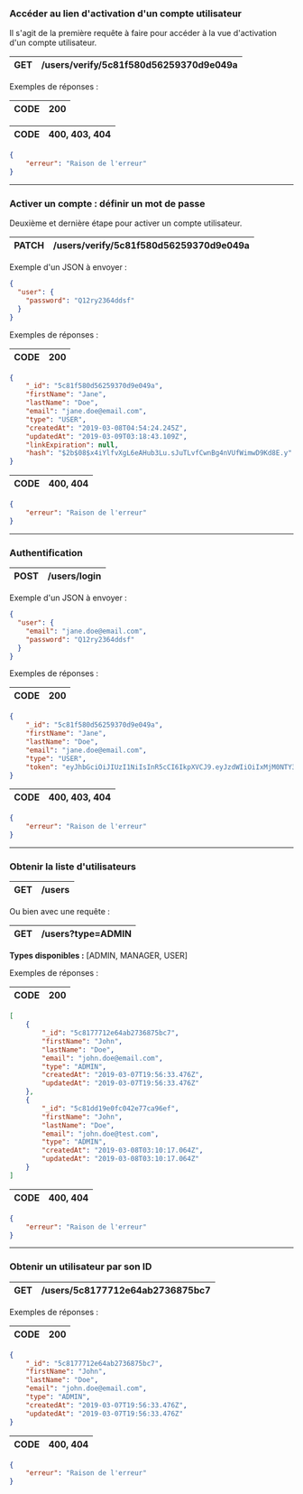 ### Accéder au lien d'activation d'un compte utilisateur

Il s'agit de la première requête à faire pour accéder à la vue d'activation d'un compte utilisateur.
 
| GET  | /users/verify/5c81f580d56259370d9e049a |
| ---- | ---------- |

Exemples de réponses :
 
| CODE  | 200 |
| ----- | --- |

| CODE  | 400, 403, 404 |
| ----- | --- |

```json 
{
    "erreur": "Raison de l'erreur"
}
```

***

### Activer un compte : définir un mot de passe

Deuxième et dernière étape pour activer un compte utilisateur. 

| PATCH | /users/verify/5c81f580d56259370d9e049a |
| ---- | ---------- |

Exemple d'un JSON à envoyer : 

```json 
{
  "user": {
    "password": "Q12ry2364ddsf"
  }
}
```

Exemples de réponses :
 
| CODE  | 200 |
| ----- | --- |

```json 
{
    "_id": "5c81f580d56259370d9e049a",
    "firstName": "Jane",
    "lastName": "Doe",
    "email": "jane.doe@email.com",
    "type": "USER",
    "createdAt": "2019-03-08T04:54:24.245Z",
    "updatedAt": "2019-03-09T03:18:43.109Z",
    "linkExpiration": null,
    "hash": "$2b$08$x4iYlfvXgL6eAHub3Lu.sJuTLvfCwnBg4nVUfWimwD9Kd8E.y"
}
```

| CODE  | 400, 404 |
| ----- | --- |

```json 
{
    "erreur": "Raison de l'erreur"
}
```

***

### Authentification 

| POST  | /users/login |
| ----- | ------------ |

Exemple d'un JSON à envoyer : 

```json 
{
  "user": {
    "email": "jane.doe@email.com",
    "password": "Q12ry2364ddsf"
  }
}
```

Exemples de réponses :
 
| CODE  | 200 |
| ----- | --- |

```json 
{
    "_id": "5c81f580d56259370d9e049a",
    "firstName": "Jane",
    "lastName": "Doe",
    "email": "jane.doe@email.com",
    "type": "USER",
    "token": "eyJhbGciOiJIUzI1NiIsInR5cCI6IkpXVCJ9.eyJzdWIiOiIxMjM0NTY3ODkwIiwibmFtZSI6IkpvaG4gRG9lIiwiaWF0IjoxNTE2MjM5MDIyfQ.SflKxwRJSMeKKF2QT4fwpMeJf36POk6yJV_adQssw5c"
}
```

| CODE  | 400, 403, 404 |
| ----- | --- |

```json 
{
    "erreur": "Raison de l'erreur"
}
```

***

### Obtenir la liste d'utilisateurs

| GET  | /users |
| ---- | ------ |

Ou bien avec une requête : 

| GET  | /users?type=ADMIN |
| ---- | ------------------- |

**Types disponibles :** [ADMIN, MANAGER, USER]

Exemples de réponses :
 
| CODE  | 200 |
| ----- | --- |

```json 
[
    {
        "_id": "5c8177712e64ab2736875bc7",
        "firstName": "John",
        "lastName": "Doe",
        "email": "john.doe@email.com",
        "type": "ADMIN",
        "createdAt": "2019-03-07T19:56:33.476Z",
        "updatedAt": "2019-03-07T19:56:33.476Z"
    },
    {
        "_id": "5c81dd19e0fc042e77ca96ef",
        "firstName": "John",
        "lastName": "Doe",
        "email": "john.doe@test.com",
        "type": "ADMIN",
        "createdAt": "2019-03-08T03:10:17.064Z",
        "updatedAt": "2019-03-08T03:10:17.064Z"
    }
]
```

| CODE  | 400, 404 |
| ----- | --- |

```json 
{
    "erreur": "Raison de l'erreur"
}
```

***

### Obtenir un utilisateur par son ID

| GET  | /users/5c8177712e64ab2736875bc7 |
| ---- | ---------- |

Exemples de réponses :
 
| CODE  | 200 |
| ----- | --- |

```json 
{
    "_id": "5c8177712e64ab2736875bc7",
    "firstName": "John",
    "lastName": "Doe",
    "email": "john.doe@email.com",
    "type": "ADMIN",
    "createdAt": "2019-03-07T19:56:33.476Z",
    "updatedAt": "2019-03-07T19:56:33.476Z"
}
```

| CODE  | 400, 404 |
| ----- | --- |

```json 
{
    "erreur": "Raison de l'erreur"
}
```